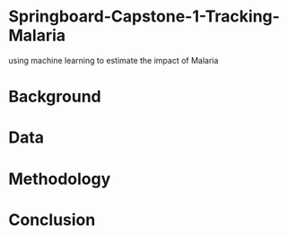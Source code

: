 # Springboard-Capstone-1-Tracking-Malaria
using machine learning to estimate the impact of Malaria

# Background
# Data
# Methodology
# Conclusion
